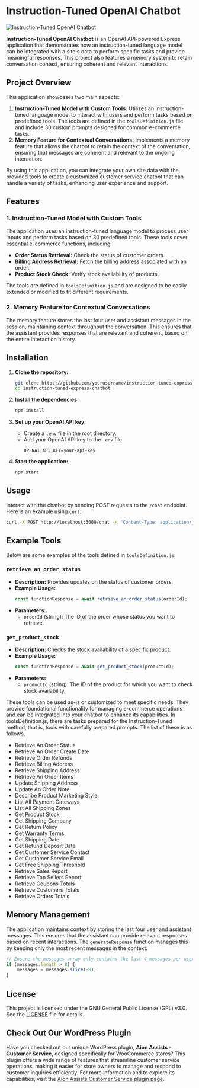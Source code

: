 # Instruction-Tuned OpenAI Chatbot

![Instruction-Tuned OpenAI Chatbot](https://www.aionisys.com/wp-content/uploads/2024/08/ecoomerce-chatbot-github.png)

**Instruction-Tuned OpenAI Chatbot** is an OpenAI API-powered Express application that demonstrates how an instruction-tuned language model can be integrated with a site's data to perform specific tasks and provide meaningful responses. This project also features a memory system to retain conversation context, ensuring coherent and relevant interactions.

## Project Overview

This application showcases two main aspects:
1. **Instruction-Tuned Model with Custom Tools:** Utilizes an instruction-tuned language model to interact with users and perform tasks based on predefined tools. The tools are defined in the `toolsDefinition.js` file and include 30 custom prompts designed for common e-commerce tasks.
2. **Memory Feature for Contextual Conversations:** Implements a memory feature that allows the chatbot to retain the context of the conversation, ensuring that messages are coherent and relevant to the ongoing interaction.

By using this application, you can integrate your own site data with the provided tools to create a customized customer service chatbot that can handle a variety of tasks, enhancing user experience and support.

## Features

### 1. Instruction-Tuned Model with Custom Tools

The application uses an instruction-tuned language model to process user inputs and perform tasks based on 30 predefined tools. These tools cover essential e-commerce functions, including:

- **Order Status Retrieval:** Check the status of customer orders.
- **Billing Address Retrieval:** Fetch the billing address associated with an order.
- **Product Stock Check:** Verify stock availability of products.

The tools are defined in `toolsDefinition.js` and are designed to be easily extended or modified to fit different requirements.

### 2. Memory Feature for Contextual Conversations

The memory feature stores the last four user and assistant messages in the session, maintaining context throughout the conversation. This ensures that the assistant provides responses that are relevant and coherent, based on the entire interaction history.

## Installation

1. **Clone the repository:**
    ```bash
    git clone https://github.com/yourusername/instruction-tuned-express-chatbot.git
    cd instruction-tuned-express-chatbot
    ```

2. **Install the dependencies:**
    ```bash
    npm install
    ```

3. **Set up your OpenAI API key:**
    - Create a `.env` file in the root directory.
    - Add your OpenAI API key to the `.env` file:
        ```plaintext
        OPENAI_API_KEY=your-api-key
        ```

4. **Start the application:**
    ```bash
    npm start
    ```

## Usage

Interact with the chatbot by sending POST requests to the `/chat` endpoint. Here is an example using `curl`:

```bash
curl -X POST http://localhost:3000/chat -H "Content-Type: application/json" -d '{"prompt": "What is my order status? 32423 is my order ID"}'
```

## Example Tools

Below are some examples of the tools defined in `toolsDefinition.js`:

### `retrieve_an_order_status`

- **Description:** Provides updates on the status of customer orders.
- **Example Usage:**
    ```javascript
    const functionResponse = await retrieve_an_order_status(orderId);
    ```
- **Parameters:** 
    - `orderId` (string): The ID of the order whose status you want to retrieve.

### `get_product_stock`

- **Description:** Checks the stock availability of a specific product.
- **Example Usage:**
    ```javascript
    const functionResponse = await get_product_stock(productId);
    ```
- **Parameters:**
    - `productId` (string): The ID of the product for which you want to check stock availability.

These tools can be used as-is or customized to meet specific needs. They provide foundational functionality for managing e-commerce operations and can be integrated into your chatbot to enhance its capabilities. In toolsDefinition.js, there are tasks prepared for the Instruction-Tuned method, that is, tools with carefully prepared prompts. The list of these is as follows.

- Retrieve An Order Status
- Retrieve An Order Create Date
- Retrieve Order Refunds
- Retrieve Billing Address
- Retrieve Shipping Address
- Retrieve An Order Items
- Update Shipping Address
- Update An Order Note
- Describe Product Marketing Style
- List All Payment Gateways
- List All Shipping Zones
- Get Product Stock
- Get Shipping Company
- Get Return Policy
- Get Warranty Terms
- Get Shipping Date
- Get Refund Deposit Date
- Get Customer Service Contact
- Get Customer Service Email
- Get Free Shipping Threshold
- Retrieve Sales Report
- Retrieve Top Sellers Report
- Retrieve Coupons Totals
- Retrieve Customers Totals
- Retrieve Orders Totals

## Memory Management

The application maintains context by storing the last four user and assistant messages. This ensures that the assistant can provide relevant responses based on recent interactions. The `generateResponse` function manages this by keeping only the most recent messages in the context:

```javascript
// Ensure the messages array only contains the last 4 messages per user
if (messages.length > 8) {
    messages = messages.slice(-8);
}
```

## License

This project is licensed under the GNU General Public License (GPL) v3.0. See the [LICENSE](./LICENSE) file for details.

## Check Out Our WordPress Plugin

Have you checked out our unique WordPress plugin, **Aion Assists - Customer Service**, designed specifically for WooCommerce stores? This plugin offers a wide range of features that streamline customer service operations, making it easier for store owners to manage and respond to customer inquiries efficiently. For more information and to explore its capabilities, visit the [Aion Assists Customer Service plugin page](https://wordpress.org/plugins/aion-assists/).
